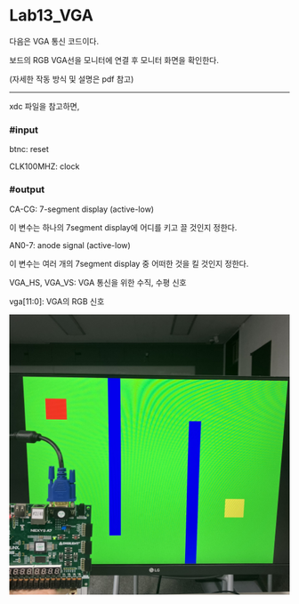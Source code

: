 # Lab13_VGA
다음은 VGA 통신 코드이다.


보드의 RGB VGA선을 모니터에 연결 후 모니터 화면을 확인한다.

(자세한 작동 방식 및 설명은 pdf 참고)

***
xdc 파일을 참고하면,


### #input

btnc: reset

CLK100MHZ: clock


### #output

CA-CG: 7-segment display (active-low)

이 변수는 하나의 7segment display에 어디를 키고 끌 것인지 정한다.


AN0-7: anode signal (active-low)

이 변수는 여러 개의 7segment display 중 어떠한 것을 킬 것인지 정한다.


VGA_HS, VGA_VS: VGA 통신을 위한 수직, 수평 신호

vga[11:0]: VGA의 RGB 신호


<img src="./Lab13_VGA.jpg">